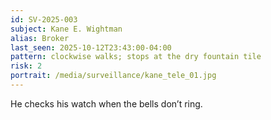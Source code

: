 ```yaml
---
id: SV-2025-003
subject: Kane E. Wightman
alias: Broker
last_seen: 2025-10-12T23:43:00-04:00
pattern: clockwise walks; stops at the dry fountain tile
risk: 2
portrait: /media/surveillance/kane_tele_01.jpg
---
```

He checks his watch when the bells don’t ring.
